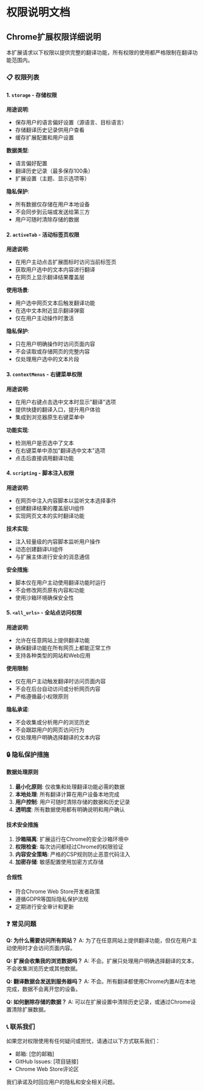 # 权限说明文档

## Chrome扩展权限详细说明

本扩展请求以下权限以提供完整的翻译功能，所有权限的使用都严格限制在翻译功能范围内。

### 📋 权限列表

#### 1. `storage` - 存储权限
**用途说明**:
- 保存用户的语言偏好设置（源语言、目标语言）
- 存储翻译历史记录供用户查看
- 缓存扩展配置和用户设置

**数据类型**:
- 语言偏好配置
- 翻译历史记录（最多保存100条）
- 扩展设置（主题、显示选项等）

**隐私保护**:
- 所有数据仅存储在用户本地设备
- 不会同步到云端或发送给第三方
- 用户可随时清除存储的数据

#### 2. `activeTab` - 活动标签页权限
**用途说明**:
- 在用户主动点击扩展图标时访问当前标签页
- 获取用户选中的文本内容进行翻译
- 在网页上显示翻译结果覆盖层

**使用场景**:
- 用户选中网页文本后触发翻译功能
- 在选中文本附近显示翻译弹窗
- 仅在用户主动操作时激活

**隐私保护**:
- 只在用户明确操作时访问页面内容
- 不会读取或存储网页的完整内容
- 仅处理用户选中的文本片段

#### 3. `contextMenus` - 右键菜单权限
**用途说明**:
- 在用户右键点击选中文本时显示"翻译"选项
- 提供快捷的翻译入口，提升用户体验
- 集成到浏览器原生右键菜单中

**功能实现**:
- 检测用户是否选中了文本
- 在右键菜单中添加"翻译选中文本"选项
- 点击后直接调用翻译功能

#### 4. `scripting` - 脚本注入权限
**用途说明**:
- 在网页中注入内容脚本以监听文本选择事件
- 创建翻译结果的覆盖层UI组件
- 实现网页文本的实时翻译功能

**技术实现**:
- 注入轻量级的内容脚本监听用户操作
- 动态创建翻译UI组件
- 与扩展主体进行安全的消息通信

**安全措施**:
- 脚本仅在用户主动使用翻译功能时运行
- 不会修改网页原有内容和功能
- 使用沙箱环境确保安全性

#### 5. `<all_urls>` - 全站点访问权限
**用途说明**:
- 允许在任意网站上提供翻译功能
- 确保翻译功能在所有网页上都能正常工作
- 支持各种类型的网站和Web应用

**使用限制**:
- 仅在用户主动触发翻译时访问页面内容
- 不会在后台自动访问或分析网页内容
- 严格遵循最小权限原则

**隐私承诺**:
- 不会收集或分析用户的浏览历史
- 不会跟踪用户的网页访问行为
- 仅处理用户明确选择翻译的文本内容

### 🔒 隐私保护措施

#### 数据处理原则
1. **最小化原则**: 仅收集和处理翻译功能必需的数据
2. **本地处理**: 所有翻译计算在用户设备本地完成
3. **用户控制**: 用户可随时清除存储的数据和历史记录
4. **透明度**: 所有数据使用都有明确说明和用户确认

#### 技术安全措施
1. **沙箱隔离**: 扩展运行在Chrome的安全沙箱环境中
2. **权限检查**: 每次访问都经过Chrome的权限验证
3. **内容安全策略**: 严格的CSP规则防止恶意代码注入
4. **加密存储**: 敏感配置使用加密方式存储

#### 合规性
- 符合Chrome Web Store开发者政策
- 遵循GDPR等国际隐私保护法规
- 定期进行安全审计和更新

### ❓ 常见问题

**Q: 为什么需要访问所有网站？**
A: 为了在任意网站上提供翻译功能，但仅在用户主动使用时才会访问页面内容。

**Q: 扩展会收集我的浏览数据吗？**
A: 不会。扩展只处理用户明确选择翻译的文本，不会收集浏览历史或其他数据。

**Q: 翻译数据会发送到服务器吗？**
A: 不会。所有翻译都使用Chrome内置AI在本地完成，数据不会离开您的设备。

**Q: 如何删除存储的数据？**
A: 可以在扩展设置中清除历史记录，或通过Chrome设置清除扩展数据。

### 📞 联系我们

如果您对权限使用有任何疑问或担忧，请通过以下方式联系我们：
- 邮箱: [您的邮箱]
- GitHub Issues: [项目链接]
- Chrome Web Store评论区

我们承诺及时回应用户的隐私和安全相关问题。